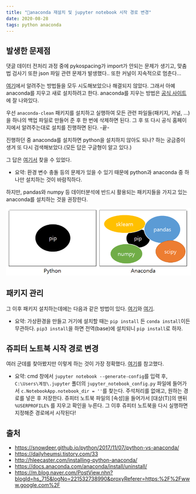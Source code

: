 ```yaml
---
title: "🐍anaconda 재설치 및 jupyter notebook 시작 경로 변경"
date: 2020-08-28
tags: python anaconda
---
```


## 발생한 문제점
댓글 데이터 전처리 과정 중에 pykospacing가 import가 안되는 문제가 생기고, 맞춤법 검사기 또한 json 파일 관련 문제가 발생했다..
또한 커널이 지속적으로 멈춘다...

[여기](https://github.com/jupyter/notebook/issues/1892)에서 알려주는 방법들을 모두 시도해보았으나 해결되지 않았다. 그래서 아예 anaconda를 지우고 새로 설치하려고 한다. anaconda를 지우는 방법은 [공식 사이트](https://docs.anaconda.com/anaconda/install/uninstall/)에 잘 나와있다.

우선 `anaconda-clean` 패키지를 설치하고 실행하여 모든 관련 파일들(패키지, 커널, ...)을 하나의 백업 파일로 만들어 준 후 한 번에 삭제하면 된다. 그 후 또 다시 공식 홈페이지에서 알려주는대로 설치를 진행하면 된다. -끝-

진행하던 중 anaconda를 설치하면 python을 설치하지 않아도 되나? 하는 궁금증이 생겨 또 다시 검색해보았다.(모든 답은 구글형이 알고 있다.)

그 답은 [여기서](https://snowdeer.github.io/python/2017/11/07/python-vs-anaconda/) 찾을 수 있었다.

- 요약: 환경 변수 충돌 등의 문제가 있을 수 있기 때문에 python과 anaconda 중 하나만 설치하는 것이 바람직하다.

하지만, pandas와 numpy 등 데이터분석에 반드시 활용되는 패키지들을 가지고 있는 anaconda를 설치하는 것을 권장한다.

![python-and-anaconda](/assets/python-and-anaconda_5ccy9hdx7.PNG)

## 패키지 관리

그 이후 패키지 설치하는데에는 다음과 같은 방법이 있다. [여기](https://dailyheumsi.tistory.com/33)와 [여기](http://hleecaster.com/installing-python-anaconda/).

- 요약: 가상환경을 만들고 거기에 설치할 때는 `pip install` 든 `conda install`이든 무관하다. `pip3 install`을 하면 전역(base)에 설치되니 `pip install`로 하자.

## 쥬피터 노트북 시작 경로 변경

여러 군데를 찾아봤지만 이렇게 하는 것이 가장 정확했다. [여기](https://m.blog.naver.com/PostView.nhn?blogId=hs_715&logNo=221532738990&proxyReferer=https:%2F%2Fwww.google.com%2F)를 참고했다.

- 요약: cmd 창에서 `jupyter notebook --generate-config`를 입력 후, `C:\Users\계정\.jupyter` 폴더의 `jupyter_notebook_config.py` 파일에 들어가서 `c.NotebookApp.notebook_dir = ''`를 찾는다. 주석처리를 없애고, 원하는 경로를 넣은 후 저장한다. 쥬피터 노트북 파일의 [속성]을 들어가서 [대상(T)]의 맨뒤 `%USERPROFILE%` 를 지우고 확인을 누른다. 그 이후 쥬피터 노트북을 다시 실행하면 지정해준 경로에서 시작된다!


## 출처
- https://snowdeer.github.io/python/2017/11/07/python-vs-anaconda/
- https://dailyheumsi.tistory.com/33
- http://hleecaster.com/installing-python-anaconda/
- https://docs.anaconda.com/anaconda/install/uninstall/
- https://m.blog.naver.com/PostView.nhn?blogId=hs_715&logNo=221532738990&proxyReferer=https:%2F%2Fwww.google.com%2F
